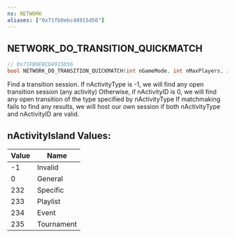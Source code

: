 ```yaml
---
ns: NETWORK
aliases: ["0x71fb0ebcd4915d56"]
---
```

## NETWORK_DO_TRANSITION_QUICKMATCH

```c
// 0x71FB0EBCD4915D56
bool NETWORK_DO_TRANSITION_QUICKMATCH(int nGameMode, int nMaxPlayers, int nActivityType, int nActivityID, int nMmFlags, int nActivityIsland);
```

Find a transition session. If nActivityType is -1, we will find any open transition session (any activity) Otherwise, if nActivityID is 0, we will find any open transition of the type specified by nActivityType If matchmaking fails to find any results, we will host our own session if both nActivityType and nActivityID are valid. 

## nActivityIsland Values:
| Value | Name |
| --- | --- |
| -1 | Invalid |
| 0 | General |
| 232 | Specific |
| 233 | Playlist |
| 234 | Event |
| 235 | Tournament |

